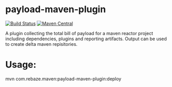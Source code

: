 # payload-maven-plugin

[![Build Status](https://travis-ci.org/rebaze/payload-maven-plugin.svg?branch=master)](https://travis-ci.org/rebaze/payload-maven-plugin)
[![Maven Central](https://maven-badges.herokuapp.com/maven-central/com.rebaze.maven/payload-maven-plugin/badge.svg)](https://maven-badges.herokuapp.com/maven-central/com.rebaze.maven/payload-maven-plugin)

A plugin collecting the total bill of payload for a maven reactor project including dependencies, plugins and reporting artifacts.
Output can be used to create delta maven repisitories.

# Usage:
mvn com.rebaze.maven:payload-maven-plugin:deploy
